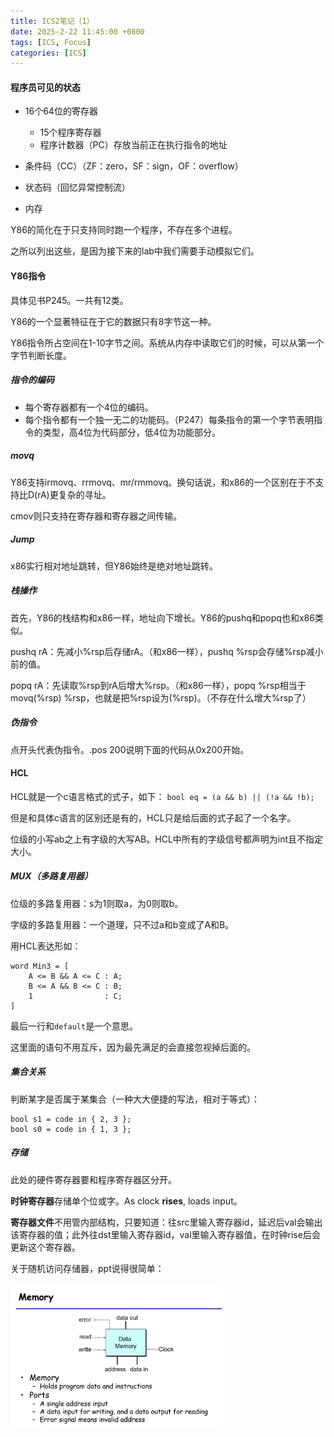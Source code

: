 ```yaml
---
title: ICS2笔记（1）
date: 2025-2-22 11:45:00 +0800
tags: [ICS, Focus]
categories: [ICS]
---
```


#### 程序员可见的状态

* 16个64位的寄存器
  * 15个程序寄存器
  * 程序计数器（PC）存放当前正在执行指令的地址

* 条件码（CC）（ZF：zero，SF：sign，OF：overflow）
* 状态码（回忆异常控制流）
* 内存

Y86的简化在于只支持同时跑一个程序，不存在多个进程。

之所以列出这些，是因为接下来的lab中我们需要手动模拟它们。

#### Y86指令

具体见书P245。一共有12类。

Y86的一个显著特征在于它的数据只有8字节这一种。

Y86指令所占空间在1-10字节之间。系统从内存中读取它们的时候，可以从第一个字节判断长度。

##### 指令的编码

* 每个寄存器都有一个4位的编码。
* 每个指令都有一个独一无二的功能码。（P247）每条指令的第一个字节表明指令的类型，高4位为代码部分，低4位为功能部分。

##### movq

Y86支持irmovq、rrmovq、mr/rmmovq。换句话说，和x86的一个区别在于不支持比D(rA)更复杂的寻址。

cmov则只支持在寄存器和寄存器之间传输。

##### Jump

x86实行相对地址跳转，但Y86始终是绝对地址跳转。

##### 栈操作

首先，Y86的栈结构和x86一样，地址向下增长。Y86的pushq和popq也和x86类似。

pushq rA：先减小%rsp后存储rA。（和x86一样），pushq %rsp会存储%rsp减小前的值。

popq rA：先读取%rsp到rA后增大%rsp。（和x86一样），popq %rsp相当于movq(%rsp) %rsp，也就是把%rsp设为(%rsp)。（不存在什么增大%rsp了）

##### 伪指令

点开头代表伪指令。.pos 200说明下面的代码从0x200开始。

#### HCL

HCL就是一个c语言格式的式子，如下：
`bool eq = (a && b) || (!a && !b);`

但是和具体c语言的区别还是有的，HCL只是给后面的式子起了一个名字。

位级的小写ab之上有字级的大写AB。HCL中所有的字级信号都声明为int且不指定大小。

##### MUX（多路复用器）

位级的多路复用器：s为1则取a，为0则取b。

字级的多路复用器：一个道理，只不过a和b变成了A和B。

用HCL表达形如：

```
word Min3 = [
	A <= B && A <= C : A;
	B <= A && B <= C : B;
	1				 : C;
]
```

最后一行和`default`是一个意思。

这里面的语句不用互斥，因为最先满足的会直接忽视掉后面的。

##### 集合关系

判断某字是否属于某集合（一种大大便捷的写法，相对于等式）：

```
bool s1 = code in { 2, 3 };
bool s0 = code in { 1, 3 };
```

##### 存储

此处的硬件寄存器要和程序寄存器区分开。

**时钟寄存器**存储单个位或字。As clock **rises**, loads input。

**寄存器文件**不用管内部结构，只要知道：往src里输入寄存器id，延迟后val会输出该寄存器的值；此外往dst里输入寄存器id，val里输入寄存器值，在时钟rise后会更新这个寄存器。

关于随机访问存储器，ppt说得很简单：

<img src=".\pics\微信截图_20250219170924.png" style="zoom: 33%;" />